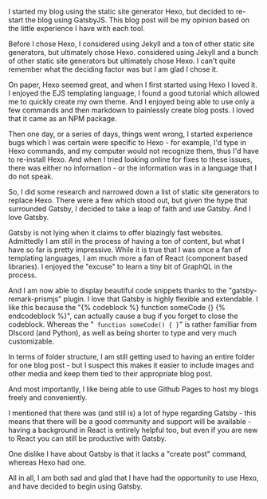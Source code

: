I started my blog using the static site generator Hexo, but decided to re-start the blog using GatsbyJS. This blog post will be my opinion based on the little experience I have with each tool. 

Before I chose Hexo, I considered using Jekyll and a ton of other static site generators, but ultimately chose Hexo. considered using Jekyll and a bunch of other static site generators but ultimately chose Hexo. I can't quite remember what the deciding factor was but I am glad I chose it. 

On paper, Hexo seemed great, and when I first started using Hexo I loved it. I enjoyed the EJS templating language, I found a good tutorial which allowed me to quickly create my own theme. And I enjoyed being able to use only a few commands and then markdown to painlessly create blog posts. I loved that it came as an NPM package. 

Then one day, or a series of days, things went wrong, I started experience bugs which I was certain were specific to Hexo - for example, I'd type in Hexo commands, and my computer would not recognize them, thus I'd have to re-install Hexo. And when I tried looking online for fixes to these issues, there was either no information - or the information was in a language that I do not speak. 

So, I did some research and narrowed down a list of static site generators to replace Hexo. There were a few which stood out, but given the hype that surrounded Gatsby, I decided to take a leap of faith and use Gatsby. And I love Gatsby. 

Gatsby is not lying when it claims to offer blazingly fast websites. Admittedly I am still in the process of having a ton of content, but what I have so far is pretty impressive. While it is true that I was once a fan of templating languages, I am much more a fan of React (component based libraries). I enjoyed the "excuse" to learn a tiny bit of GraphQL in the process. 

And I am now able to display beautiful code snippets thanks to the  "gatsby-remark-prismjs" plugin. I love that Gatsby is highly flexible and extendable. I like this because the "{% codeblock %} function someCode {} {% endcodeblock %}", can actually cause a bug if you forget to close the codeblock. Whereas the "``` function someCode() { }```" is rather familliar from DIscord (and Python), as well as being shorter to type and very much customizable. 

In terms of folder structure, I am still getting used to having an entire folder for one blog post - but I suspect this makes it easier to include images and other media and keep them tied to their appropriate blog post.  

And most importantly, I like being able to use Github Pages to host my blogs freely and conveniently. 

I mentioned that there was (and still is) a lot of hype regarding Gatsby - this means that there will be a good community and support will be available -  having a background in React is entirely helpful too, but even if you are new to React you can still be productive with Gatsby. 

One dislike I have about Gatsby is that it lacks a "create post" command, whereas Hexo had one. 

All in all, I am both sad and glad that I have had the opportunity to use Hexo, and have decided to begin using Gatsby. 
